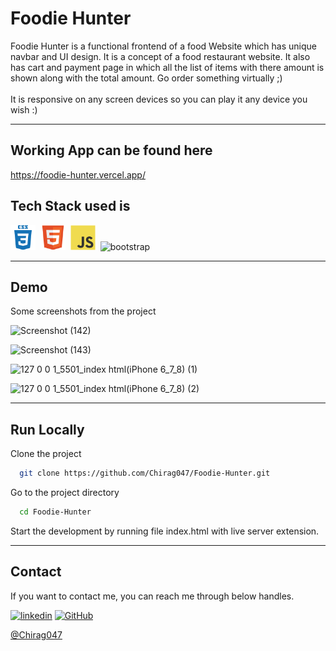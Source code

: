 # Foodie Hunter
Foodie Hunter is a functional frontend of a food Website which has unique navbar and UI design. It is a concept of a food restaurant website. It also has cart and payment page in which all the list of items with there amount is shown along with the total amount. Go order something virtually ;)
<br><br>
It is responsive on any screen devices so you can play it any device you wish :)
<hr>

## Working App can be found here

https://foodie-hunter.vercel.app/

## Tech Stack used is

 <img src="https://github.com/devicons/devicon/blob/master/icons/css3/css3-plain-wordmark.svg"  title="CSS3" alt="CSS" width="40" height="40"/>&nbsp;
 <img src="https://github.com/devicons/devicon/blob/master/icons/html5/html5-original.svg" title="HTML5" alt="HTML" width="40" height="40"/>&nbsp;
 <img src="https://github.com/devicons/devicon/blob/master/icons/javascript/javascript-original.svg" title="JavaScript" alt="JavaScript" width="40" height="40"/>&nbsp;
 <img src="https://camo.githubusercontent.com/bec2c92468d081617cb3145a8f3d8103e268bca400f6169c3a68dc66e05c971e/68747470733a2f2f76352e676574626f6f7473747261702e636f6d2f646f63732f352e302f6173736574732f6272616e642f626f6f7473747261702d6c6f676f2d736861646f772e706e67" title="boostrap" alt="bootstrap" width="40" height="40"/>

 <hr>

## Demo 

Some screenshots from the project

![Screenshot (142)](https://user-images.githubusercontent.com/68517660/138282796-0e46154f-b75f-438c-93a6-e9a56c0681d8.png)





![Screenshot (143)](https://user-images.githubusercontent.com/68517660/138282991-029ba283-88d5-43e9-85b1-c151b832f8a7.png)





![127 0 0 1_5501_index html(iPhone 6_7_8) (1)](https://user-images.githubusercontent.com/68517660/138283072-c5615461-d397-4a16-ad1f-8538dd0104cd.png)





![127 0 0 1_5501_index html(iPhone 6_7_8) (2)](https://user-images.githubusercontent.com/68517660/138283097-b0d813e7-28af-4e54-bfca-f10c03effa8c.png)

<hr>

## Run Locally
Clone the project

```bash
  git clone https://github.com/Chirag047/Foodie-Hunter.git
```
Go to the project directory

```bash
  cd Foodie-Hunter
```
Start the development by running file index.html with live server extension.

<hr>
  
## Contact

If you want to contact me, you can reach me through below handles.

[![linkedin](https://img.shields.io/badge/Chirag_Nagar-0077B5?style=for-the-badge&logo=linkedin&logoColor=white)](https://www.linkedin.com/in/chiragnagar047/)
[![GitHub](https://img.shields.io/badge/Chirag_Nagar-252525?style=for-the-badge&logo=Github&logoColor=white)](https://github.com/Chirag047)

[@Chirag047](https://github.com/Chirag047)



